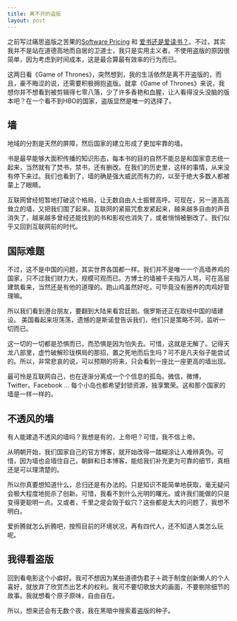 ```yaml
---
title: 离不开的盗版
layout: post
---
```


之前写过痛思盗版之苦果的[Software Pricing](http://villim.github.io/software-pricing) 和 [爱书还是爱读书？](http://villim.github.io/love-book-or-love-reading)。不过，其实我并不是站在道德高地而自居的卫道士，我只是实用主义者。不使用盗版的原因很简单，因为考虑到时间成本，这是最合算最有效率的行为而已。

这两日看《Game of Thrones》，突然想到，我的生活依然是离不开盗版的，而且，豪不晦涩的说，还需要积极拥抱盗版。就拿《Game of Thrones》来说，我想你并不想看到被剪辑得七零八落，少了许多香艳和血腥，让人看得没头没脑的版本吧？在一个看不到HBO的国家，盗版显然是唯一的选择了。

## 墙

地域的分割是天然的屏障，然后国家的建立形成了更加牢靠的墙。

书是最早能够大面积传播的知识形态，每本书的目的自然不能总是和国家意志统一起来，当然就有了焚书，禁书，还有删改。在我们的历史里，这样的事情，从来没有停下来过。我们也看到了，墙的确是强大威武而有力的，以至于绝大多数人都被蒙上了眼睛。

互联网曾经短暂地打破这个格局，让无数自由人士振臂高呼。可现在，另一道高高耸立的墙，又把我们围了起来。互联网的紧箍咒愈发紧起来，越来越多自由的声音消失了，越来越多曾经还能找到的书和影视也消失了，或者悄悄被删改了。我们似乎又回到互联网前的时代。

## 国际难题

不过，这不是中国的问题，其实世界各国都一样。我们并不是唯一一个高墙养鸡的国家，只不过我们财力大，规模可观而已。方博士的墙被千夫指万人骂，可在高层建筑看来，当然还是有他的道理的。跑山鸡虽然好吃，可毕竟没有圈养的肉鸡好管理嘛。

所以我们看到港台朋友，要翻到大陆来看宫廷剧。俄罗斯还正在取经中国的墙建设。 美国看起来坦荡荡，遗憾的是斯诺登告诉我们，他们只是策略不同，监听一切而已。

这一切的一切都是恐惧而已，而恐惧是因为怕失去。可惜，这就是无解了。记得天龙八部里，虚竹破解珍珑棋局的那招，置之死地而后生吗？可不是凡夫俗子能尝试的。所以，非常悲哀的说，可以预期的将来，只会看到一座比一座更高的墙出现。

最可怜是互联网自己，也在逐渐分离成一个个信息的孤岛。微信，微博，Twitter，Facebook ... 每个小岛也都希望封锁资源，独享繁荣。这和那个国家的墙是一样一样的。

## 不透风的墙

有人能建造不透风的墙吗？我想是有的，上帝吧？可惜，我不信上帝。

从明朝开始，我们国家自己的官方博客，就开始改得一踏糊涂让人难辨真伪。可惜，因为墙也会墙住自己，朝鲜和日本博客，能给我们补充更为可靠的细节，真相还是可以理清楚的。

所以你真要想知道什么，总归还是有办法的。只是知识不能简单地获取，毫无疑问会极大程度地扼杀了创新。可惜，我看不到什么光明的曙光。或许我们能做的只是变得更聪明一点。又或者，千里之堤会毁于蚁穴？这些都是太大的问题了，我想不明白。

爱折腾就怎么折腾吧，按照目前的环境状况，再有四代人，还不知道人类怎么玩呢。

## 我得看盗版

回到看电影这个小癖好。我可不想因为某些道德伪君子＋疏于制度创新懒人的个人喜好，就放弃了欣赏杰出艺术的权利。我可不要切歌放大的画面，不要剔除细节的故事。我就想看个原子原味，自由自在。

所以，想来还会有无数个夜，我在黑暗中搜索着盗版的种子。
